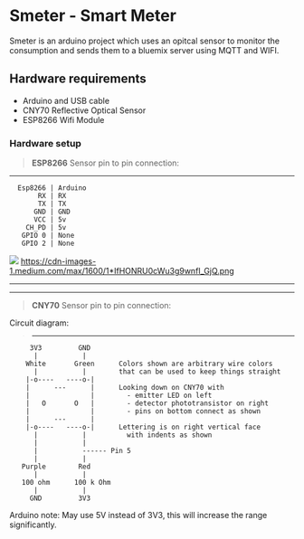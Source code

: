 # Smeter - Smart Meter 
Smeter is an arduino project which uses an opitcal sensor to monitor the consumption and sends them to a bluemix server using MQTT and WIFI. 

## Hardware requirements

 - Arduino and USB cable
 - CNY70 Reflective Optical Sensor
 - ESP8266 Wifi Module

### Hardware setup
>**ESP8266** Sensor pin to pin  connection:
-----------------  
	  Esp8266 | Arduino   
	       RX | RX   
           TX | TX   
          GND | GND  
          VCC | 5v   
        CH_PD | 5v   
       GPIO 0 | None   
	   GPIO 2 | None
 ![](https://cdn-images-1.medium.com/max/1600/1*IfHONRU0cWu3g9wnfI_GjQ.png)
https://cdn-images-1.medium.com/max/1600/1*IfHONRU0cWu3g9wnfI_GjQ.png

  --------------- 
   --------------- 
>**CNY70** Sensor pin to pin  connection:

Circuit diagram:  
>--------------- 

                                
         3V3         GND
          |           |
        White       Green      Colors shown are arbitrary wire colors
          |           |        that can be used to keep things straight
        |-o----   ----o-|      
        |      ---      |      Looking down on CNY70 with
        |               |        - emitter LED on left
        |   O       O   |        - detector phototransistor on right
        |               |        - pins on bottom connect as shown
        |      ---      |        
        |-o----   ----o-|      Lettering is on right vertical face   
          |           |          with indents as shown
          |           |
          |           ------ Pin 5
          |           |
       Purple        Red       
          |           |
       100 ohm      100 k Ohm      
          |           |
         GND         3V3

Arduino note: May use 5V instead of 3V3, this will increase the range significantly.

